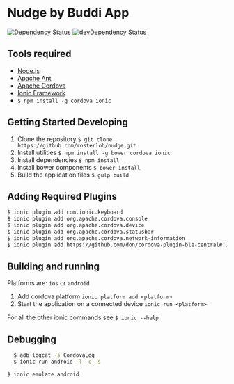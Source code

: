 # Nudge by Buddi App

[![Dependency Status](https://david-dm.org/rosterloh/nudge.svg)](https://david-dm.org/rosterloh/nudge)
[![devDependency Status](https://david-dm.org/rosterloh/nudge/dev-status.svg)](https://david-dm.org/rosterloh/nudge#info=devDependencies)

## Tools required
  * [Node.js](http://nodejs.org/)
  * [Apache Ant](http://ant.apache.org/)
  * [Apache Cordova](http://cordova.apache.org/)
  * [Ionic Framework](http://ionicframework.com/)
  * `$ npm install -g cordova ionic`

## Getting Started Developing
1. Clone the repository
  `$ git clone https://github.com/rosterloh/nudge.git`
2. Install utilities
  `$ npm install -g bower cordova ionic`
3. Install dependencies
  `$ npm install`
4. Install bower components
  `$ bower install`
5. Build the application files
  `$ gulp build`

## Adding Required Plugins
```bash
$ ionic plugin add com.ionic.keyboard
$ ionic plugin add org.apache.cordova.console
$ ionic plugin add org.apache.cordova.device
$ ionic plugin add org.apache.cordova.statusbar
$ ionic plugin add org.apache.cordova.network-information
$ ionic plugin add https://github.com/don/cordova-plugin-ble-central#:/plugin
```

## Building and running
Platforms are: `ios` or `android`

1. Add cordova platform
   `ionic platform add <platform>`
2. Start the application on a connected device
   `ionic run <platform>`

For all the other ionic commands see `$ ionic --help`

## Debugging
```bash
  $ adb logcat -s CordovaLog
  $ ionic run android -l -c -s
```
`$ ionic emulate android`
